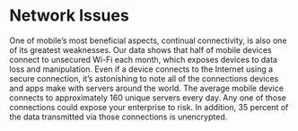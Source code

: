 # Network Issues

One of mobile’s most beneficial aspects, continual connectivity, is also one of its greatest weaknesses. Our data shows that half of mobile devices connect to unsecured Wi-Fi each month, which exposes devices to data loss and manipulation. Even if a device connects to the Internet using a secure connection, it’s astonishing to note all of the connections devices and apps make with servers around the world. The average mobile device connects to approximately 160 unique servers every day. Any one of those connections could expose your enterprise to risk. In addition, 35 percent of the data transmitted via those connections is unencrypted.


